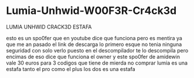 # Lumia-Unhwid-W00F3R-Cr4ck3d
LUMIA UNHWID CRACK3D ESTAFA


esto es un spo0fer que en youtube dice que funciona pero es mentira ya que me an pasado el link de descarga lo primero esque no tenia ninguna seguridad con solo verlo puesto en el descompilador te lo descompila pero encimas de eso dice que funciona el owner y este spo0fer de amidewin vale 30 euros para 3 codigos que tiene de mierda no comprar lumia es una estafa tanto el pro como el plus los dos es una estafa
